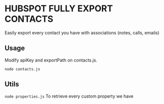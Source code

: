 # HUBSPOT FULLY EXPORT CONTACTS
Easily export every contact you have with associations (notes, calls, emails)

## Usage

Modify apiKey and exportPath on contacts.js.

`node contacts.js`

## Utils
`node properties.js`
To retrieve every custom property we have
